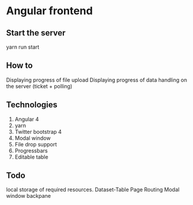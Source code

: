 # Angular frontend 
## Start the server
yarn run start

## How to
Displaying progress of file upload
Displaying progress of data handling on the server (ticket + polling)

## Technologies
1. Angular 4
2. yarn
3. Twitter bootstrap 4
4. Modal window
5. File drop support
6. Progressbars
7. Editable table

## Todo 
local storage of required resources.
Dataset-Table
Page Routing
Modal window backpane
